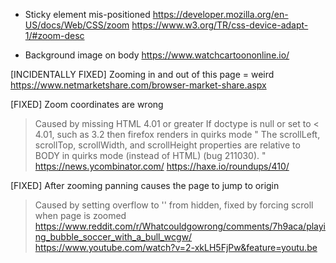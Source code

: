 - Sticky element mis-positioned
https://developer.mozilla.org/en-US/docs/Web/CSS/zoom
https://www.w3.org/TR/css-device-adapt-1/#zoom-desc

- Background image on body
https://www.watchcartoononline.io/

[INCIDENTALLY FIXED] Zooming in and out of this page = weird
https://www.netmarketshare.com/browser-market-share.aspx

[FIXED] Zoom coordinates are wrong
> Caused by missing HTML 4.01 or greater <!DOCTYPE html>
> If doctype is null or set to < 4.01, such as 3.2 <!DOCTYPE HTML PUBLIC "-//W3C//DTD HTML 3.2 Final//EN"> then firefox 
renders in quirks mode
"
The scrollLeft, scrollTop, scrollWidth, and scrollHeight properties are relative to BODY in quirks mode (instead of HTML)  (bug 211030).
"
https://news.ycombinator.com/
https://haxe.io/roundups/410/

[FIXED] After zooming panning causes the page to jump to origin
> Caused by setting overflow to '' from hidden, fixed by forcing scroll when page is zoomed
https://www.reddit.com/r/Whatcouldgowrong/comments/7h9aca/playing_bubble_soccer_with_a_bull_wcgw/
https://www.youtube.com/watch?v=2-xkLH5FjPw&feature=youtu.be